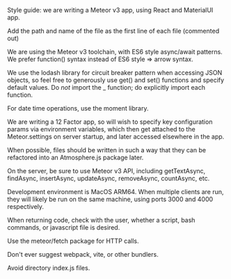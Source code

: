 Style guide:  we are writing a Meteor v3 app, using React and MaterialUI app.  

Add the path and name of the file as the first line of each file (commented out)

We are using the Meteor v3 toolchain, with ES6 style async/await patterns. We prefer function() syntax instead of ES6 style => arrow syntax. 

We use the lodash library for circuit breaker pattern when accessing JSON objects, so feel free to generously use get() and set() functions and specify default values.  Do *not* import the _ function; do explicitly import each function.

For date time operations, use the moment library.  

We are writing a 12 Factor app, so will wish to specify key configuration params via environment variables, which then get attached to the Meteor.settings on server startup, and later accessed elsewhere in the app.  

When possible, files should be written in such a way that they can be refactored into an Atmosphere.js package later.

On the server, be sure to use Meteor v3 API, including getTextAsync, findAsync, insertAsync, updateAsync, removeAsync, countAsync, etc.

Development environment is MacOS ARM64.  When multiple clients are run, they will likely be run on the same machine, using ports 3000 and 4000 respectively.  

When returning code, check with the user, whether a script, bash commands, or javascript file is desired.  

Use the meteor/fetch package for HTTP calls.

Don't ever suggest webpack, vite, or other bundlers.  

Avoid directory index.js files.